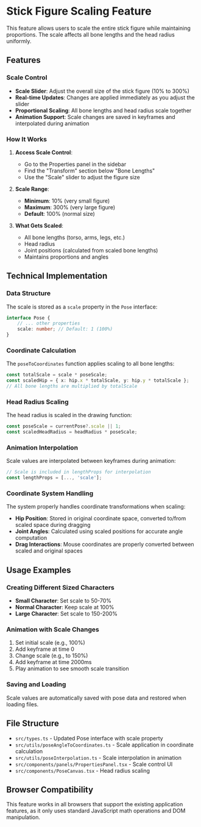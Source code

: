 # Stick Figure Scaling Feature

This feature allows users to scale the entire stick figure while maintaining proportions. The scale affects all bone lengths and the head radius uniformly.

## Features

### Scale Control
- **Scale Slider**: Adjust the overall size of the stick figure (10% to 300%)
- **Real-time Updates**: Changes are applied immediately as you adjust the slider
- **Proportional Scaling**: All bone lengths and head radius scale together
- **Animation Support**: Scale changes are saved in keyframes and interpolated during animation

### How It Works

1. **Access Scale Control**:
   - Go to the Properties panel in the sidebar
   - Find the "Transform" section below "Bone Lengths"
   - Use the "Scale" slider to adjust the figure size

2. **Scale Range**:
   - **Minimum**: 10% (very small figure)
   - **Maximum**: 300% (very large figure)
   - **Default**: 100% (normal size)

3. **What Gets Scaled**:
   - All bone lengths (torso, arms, legs, etc.)
   - Head radius
   - Joint positions (calculated from scaled bone lengths)
   - Maintains proportions and angles

## Technical Implementation

### Data Structure
The scale is stored as a `scale` property in the `Pose` interface:
```typescript
interface Pose {
    // ... other properties
    scale: number; // Default: 1 (100%)
}
```

### Coordinate Calculation
The `poseToCoordinates` function applies scaling to all bone lengths:
```typescript
const totalScale = scale * poseScale;
const scaledHip = { x: hip.x * totalScale, y: hip.y * totalScale };
// All bone lengths are multiplied by totalScale
```

### Head Radius Scaling
The head radius is scaled in the drawing function:
```typescript
const poseScale = currentPose?.scale || 1;
const scaledHeadRadius = headRadius * poseScale;
```

### Animation Interpolation
Scale values are interpolated between keyframes during animation:
```typescript
// Scale is included in lengthProps for interpolation
const lengthProps = [..., 'scale'];
```

### Coordinate System Handling
The system properly handles coordinate transformations when scaling:
- **Hip Position**: Stored in original coordinate space, converted to/from scaled space during dragging
- **Joint Angles**: Calculated using scaled positions for accurate angle computation
- **Drag Interactions**: Mouse coordinates are properly converted between scaled and original spaces

## Usage Examples

### Creating Different Sized Characters
- **Small Character**: Set scale to 50-70%
- **Normal Character**: Keep scale at 100%
- **Large Character**: Set scale to 150-200%

### Animation with Scale Changes
1. Set initial scale (e.g., 100%)
2. Add keyframe at time 0
3. Change scale (e.g., to 150%)
4. Add keyframe at time 2000ms
5. Play animation to see smooth scale transition

### Saving and Loading
Scale values are automatically saved with pose data and restored when loading files.

## File Structure

- `src/types.ts` - Updated Pose interface with scale property
- `src/utils/poseAngleToCoordinates.ts` - Scale application in coordinate calculation
- `src/utils/poseInterpolation.ts` - Scale interpolation in animation
- `src/components/panels/PropertiesPanel.tsx` - Scale control UI
- `src/components/PoseCanvas.tsx` - Head radius scaling

## Browser Compatibility

This feature works in all browsers that support the existing application features, as it only uses standard JavaScript math operations and DOM manipulation. 